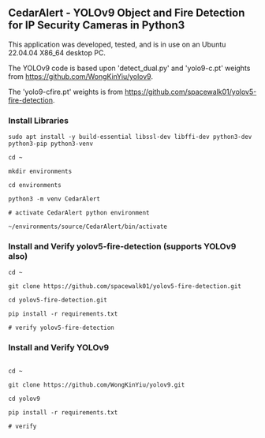 ## CedarAlert - YOLOv9 Object and Fire Detection for IP Security Cameras in Python3

This application was developed, tested, and is in use on an Ubuntu 22.04.04 X86_64 desktop PC.

The YOLOv9 code is based upon 'detect_dual.py' and 'yolo9-c.pt' weights from https://github.com/WongKinYiu/yolov9.

The 'yolo9-cfire.pt' weights is from https://github.com/spacewalk01/yolov5-fire-detection.

### Install Libraries

```
sudo apt install -y build-essential libssl-dev libffi-dev python3-dev python3-pip python3-venv

cd ~

mkdir environments

cd environments

python3 -m venv CedarAlert

# activate CedarAlert python environment

~/environments/source/CedarAlert/bin/activate

```

### Install and Verify yolov5-fire-detection (supports YOLOv9 also)

```
cd ~

git clone https://github.com/spacewalk01/yolov5-fire-detection.git

cd yolov5-fire-detection.git

pip install -r requirements.txt

# verify yolov5-fire-detection

```

### Install and Verify YOLOv9

```

cd ~

git clone https://github.com/WongKinYiu/yolov9.git

cd yolov9

pip install -r requirements.txt

# verify

```


